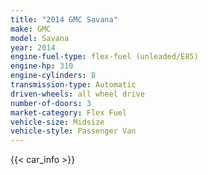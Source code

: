 ```yaml
---
title: "2014 GMC Savana"
make: GMC
model: Savana
year: 2014
engine-fuel-type: flex-fuel (unleaded/E85)
engine-hp: 310
engine-cylinders: 8
transmission-type: Automatic
driven-wheels: all wheel drive
number-of-doors: 3
market-category: Flex Fuel
vehicle-size: Midsize
vehicle-style: Passenger Van
---
```


{{< car_info >}}
